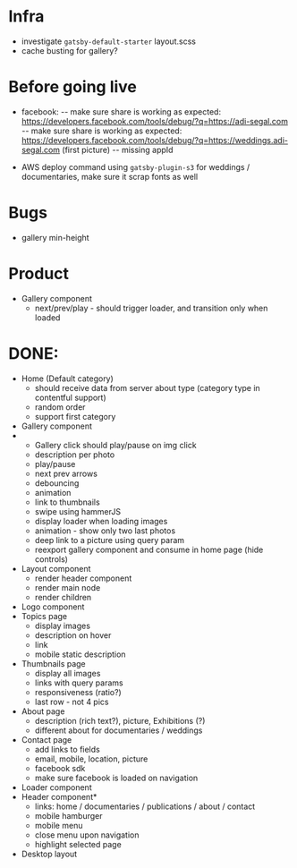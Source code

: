 # Infra

- investigate `gatsby-default-starter` layout.scss
- cache busting for gallery?

# Before going live

- facebook:
  -- make sure share is working as expected: https://developers.facebook.com/tools/debug/?q=https://adi-segal.com
  -- make sure share is working as expected: https://developers.facebook.com/tools/debug/?q=https://weddings.adi-segal.com (first picture)
  -- missing appId

- AWS deploy command using `gatsby-plugin-s3` for weddings / documentaries, make sure it scrap fonts as well

# Bugs

- gallery min-height

# Product

- Gallery component
  - next/prev/play - should trigger loader, and transition only when loaded

# DONE:

- Home (Default category)
  - should receive data from server about type (category type in contentful support)
  - random order
  - support first category
- Gallery component
- - Gallery click should play/pause on img click
  - description per photo
  - play/pause
  - next prev arrows
  - debouncing
  - animation
  - link to thumbnails
  - swipe using hammerJS
  - display loader when loading images
  - animation - show only two last photos
  - deep link to a picture using query param
  - reexport gallery component and consume in home page (hide controls)
- Layout component
  - render header component
  - render main node
  - render children
- Logo component
- Topics page
  - display images
  - description on hover
  - link
  - mobile static description
- Thumbnails page
  - display all images
  - links with query params
  - responsiveness (ratio?)
  - last row - not 4 pics
- About page
  - description (rich text?), picture, Exhibitions (?)
  - different about for documentaries / weddings
- Contact page
  - add links to fields
  - email, mobile, location, picture
  - facebook sdk
  - make sure facebook is loaded on navigation
- Loader component
- Header component\*
  - links: home / documentaries / publications / about / contact
  - mobile hamburger
  - mobile menu
  - close menu upon navigation
  - highlight selected page
- Desktop layout
